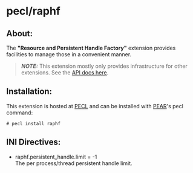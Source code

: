 # pecl/raphf

## About:

The **"Resource and Persistent Handle Factory"** extension provides facilities to manage those in a convenient manner.

> ***NOTE:***
  This extension mostly only provides infrastructure for other extensions.
  See the [API docs here](http://php.github.io/pecl-php-raphf/).

## Installation:

This extension is hosted at [PECL](http://pecl.php.net) and can be installed with [PEAR](http://pear.php.net)'s pecl command:

    # pecl install raphf

## INI Directives:

* raphf.persistent_handle.limit = -1  
  The per process/thread persistent handle limit.
